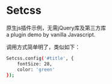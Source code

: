 # Setcss
原生js插件示例，无需jQuery库及第三方库  
a plugin demo by vanilla Javascript.  

调用方式简单明了，类似如下：  
``` bash
Setcss.config('#title', {
    fontSize: 28,
    color: 'green'
});
```

